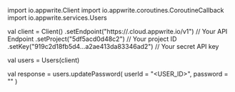 import io.appwrite.Client
import io.appwrite.coroutines.CoroutineCallback
import io.appwrite.services.Users

val client = Client()
    .setEndpoint("https://<REGION>.cloud.appwrite.io/v1") // Your API Endpoint
    .setProject("5df5acd0d48c2") // Your project ID
    .setKey("919c2d18fb5d4...a2ae413da83346ad2") // Your secret API key

val users = Users(client)

val response = users.updatePassword(
    userId = "<USER_ID>",
    password = ""
)
